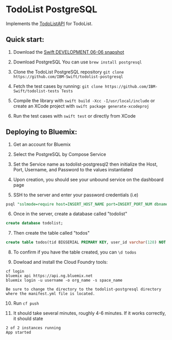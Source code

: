 # TodoList PostgreSQL


Implements the [TodoListAPI](https://github.com/IBM-Swift/todolist-api) for TodoList.

## Quick start:

1. Download the [Swift DEVELOPMENT 06-06 snapshot](https://swift.org/download/#snapshots)

2. Download PostgreSQL
  You can use `brew install postgresql`

3. Clone the TodoList PostgreSQL repository
  `git clone https://github.com/IBM-Swift/todolist-postgresql`

4. Fetch the test cases by running:
  `git clone https://github.com/IBM-Swift/todolist-tests Tests`

5. Compile the library with `swift build -Xcc -I/usr/local/include` or create an XCode project with `swift package generate-xcodeproj`

6. Run the test cases with `swift test` or directly from XCode

## Deploying to Bluemix:

1. Get an account for Bluemix

2. Select the PostgreSQL by Compose Service

3. Set the Service name as todolist-postgresql2 then initialize the Host, Port, Username, and Password to the values instantiated

4. Upon creation, you should see your unbound service on the dashboard page

5. SSH to the server and enter your password credentials (i.e)

```sql
psql "sslmode=require host=INSERT_HOST_NAME port=INSERT_PORT_NUM dbname=compose user=admin"
```

6. Once in the server, create a database called "todolist"

```sql
create database todolist;
```

7. Then create the table called "todos"

```sql
create table todos(tid BIGSERIAL PRIMARY KEY, user_id varchar(128) NOT NULL, title varchar(256) NOT NULL, completed boolean NOT NULL, ordering INTEGER NOT NULL);
```

8. To confirm if you have the table created, you can ```\d todos```

9. Dowload and install the Cloud Foundry tools:

```
cf login
bluemix api https://api.ng.bluemix.net
bluemix login -u username -o org_name -s space_name
```

```
Be sure to change the directory to the todolist-postgresql directory where the manifest.yml file is located.
```

10. Run ```cf push```

11. It should take several minutes, roughly 4-6 minutes. If it works correctly, it should state

```
2 of 2 instances running
App started
```
